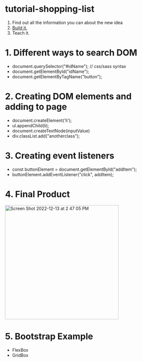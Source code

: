 # tutorial-shopping-list


1. Find out all the information you can about the new idea
2. [Build it.](https://simple-sifu.github.io/tutorial-shopping-list/) 
3. Teach it.


# 1. Different ways to search DOM

- document.querySelector("#idName");   // css/sass syntax
- document.getElementById("idName");
- document.getElementByTagName("button");

# 2. Creating DOM elements and adding to page

- document.createElement('li');
- ul.appendChild(li);
- document.createTextNode(inputValue)
- div.classList.add("anotherclass");

# 3. Creating event listeners

- const buttonElement = document.getElementById("addItem"); 
- buttonElement.addEventListener("click", addItem);

# 4. Final Product 

<img width="373" alt="Screen Shot 2022-12-13 at 2 47 05 PM" src="https://user-images.githubusercontent.com/36891099/207430273-75c1e662-116a-468e-a207-ae2704fe08d4.png">

# 5. Bootstrap Example

- FlexBox
- GridBox
